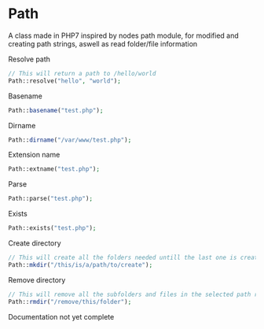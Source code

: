 # Path
A class made in PHP7 inspired by nodes path module, for modified and creating path strings, aswell as read folder/file information

Resolve path
```php
// This will return a path to /hello/world
Path::resolve("hello", "world");
```

Basename
```php
Path::basename("test.php");
```

Dirname
```php
Path::dirname("/var/www/test.php");
```

Extension name
```php
Path::extname("test.php");
```

Parse
```php
Path::parse("test.php");
```

Exists
```php
Path::exists("test.php");
```

Create directory
```php
// This will create all the folders needed untill the last one is created
Path::mkdir("/this/is/a/path/to/create");
```

Remove directory
```php
// This will remove all the subfolders and files in the selected path recursively
Path::rmdir("/remove/this/folder");
```


Documentation not yet complete